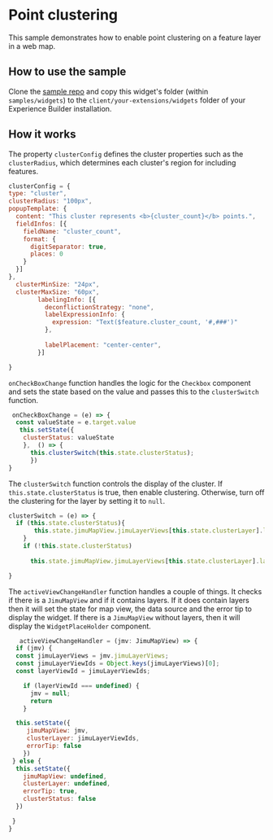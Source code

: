 # Point clustering

This sample demonstrates how to enable point clustering on a feature layer in a web map. 

## How to use the sample
Clone the [sample repo](https://github.com/esri/arcgis-experience-builder-sdk-resources) and copy this widget's folder (within `samples/widgets`) to the `client/your-extensions/widgets` folder of your Experience Builder installation.

## How it works
The property `clusterConfig` defines the cluster properties such as the `clusterRadius`, which determines each cluster's region for including features. 

  ```javascript
 clusterConfig = {
  type: "cluster",
  clusterRadius: "100px",
  popupTemplate: {
    content: "This cluster represents <b>{cluster_count}</b> points.",
    fieldInfos: [{
      fieldName: "cluster_count",
      format: {
        digitSeparator: true,
        places: 0
      }
    }]
  },
    clusterMinSize: "24px",
    clusterMaxSize: "60px",
          labelingInfo: [{
            deconflictionStrategy: "none",
            labelExpressionInfo: {
              expression: "Text($feature.cluster_count, '#,###')"
            },
         
            labelPlacement: "center-center",
          }]

}

```

`onCheckBoxChange` function handles the logic for the `Checkbox` component and sets the state based on the value and passes this to the `clusterSwitch` function.
```javascript
 onCheckBoxChange = (e) => {
  const valueState = e.target.value
   this.setState({ 
    clusterStatus: valueState 
    },  () => {
      this.clusterSwitch(this.state.clusterStatus);
      })
}

```

The `clusterSwitch` function controls the display of the cluster. If `this.state.clusterStatus` is true, then enable clustering. Otherwise, turn off the clustering for the layer by setting it to `null`.    
```javascript
clusterSwitch = (e) => {
  if (this.state.clusterStatus){ 
       this.state.jimuMapView.jimuLayerViews[this.state.clusterLayer].layer.featureReduction = this.clusterConfig
    } 
    if (!this.state.clusterStatus)
   
      this.state.jimuMapView.jimuLayerViews[this.state.clusterLayer].layer.featureReduction = this.state.clusterStatus ? this.clusterConfig : null

}

```

The `activeViewChangeHandler` function handles a couple of things. It checks if there is a `JimuMapView` and if it contains layers. If it does contain layers then it will set the state for map view, the data source and the error tip to display the widget. If there is a `JimuMapView` without layers, then it will display the `WidgetPlaceHolder` component.  

  ```javascript
     activeViewChangeHandler = (jmv: JimuMapView) => {
    if (jmv) {
    const jimuLayerViews = jmv.jimuLayerViews;
    const jimuLayerViewIds = Object.keys(jimuLayerViews)[0];
    const layerViewId = jimuLayerViewIds;
 
      if (layerViewId === undefined) {
        jmv = null;
        return
      }

    this.setState({
       jimuMapView: jmv,
       clusterLayer: jimuLayerViewIds,
       errorTip: false
      })
   } else {
    this.setState({
      jimuMapView: undefined,
      clusterLayer: undefined,
      errorTip: true,
      clusterStatus: false
    })

   }
 } 

```
